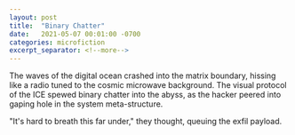 ```yaml
---
layout: post
title:  "Binary Chatter"
date:   2021-05-07 00:01:00 -0700
categories: microfiction
excerpt_separator: <!--more-->
---
```

The waves of the digital ocean crashed into the matrix boundary, hissing like a radio tuned to the cosmic microwave background. The visual protocol of the ICE spewed binary chatter into the abyss, as the hacker peered into gaping hole in the system meta-structure.

"It's hard to breath this far under," they thought, queuing the exfil payload.